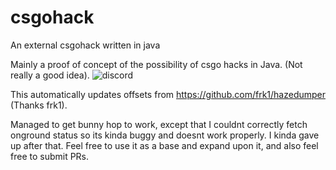 # csgohack
An external csgohack written in java

Mainly a proof of concept of the possibility of csgo hacks in Java. (Not really a good idea).
![discord](https://i.imgur.com/IqzC8MV.png)

This automatically updates offsets from https://github.com/frk1/hazedumper (Thanks frk1).

Managed to get bunny hop to work, except that I couldnt correctly fetch onground status so its kinda buggy and doesnt work properly. I kinda gave up after that. Feel free to use it as a base and expand upon it, and also feel free to submit PRs.
